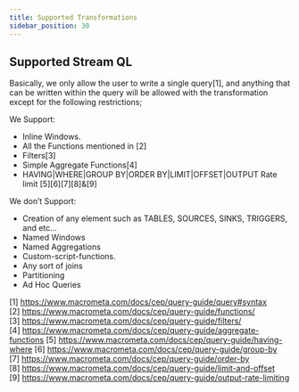 ```yaml
---
title: Supported Transformations
sidebar_position: 30
---
```


## Supported Stream QL

Basically, we only allow the user to write a single query[1], and anything that can be written within the query will be allowed with the transformation except for the following restrictions;

We Support:
- Inline Windows.
- All the Functions mentioned in [2]
- Filters[3]
- Simple Aggregate Functions[4]
- HAVING|WHERE|GROUP BY|ORDER BY|LIMIT|OFFSET|OUTPUT Rate limit [5][6][7][8]&[9]

We don’t Support:
- Creation of any element such as TABLES, SOURCES, SINKS, TRIGGERS, and etc...
- Named Windows
- Named Aggregations
- Custom-script-functions.
- Any sort of joins
- Partitioning
- Ad Hoc Queries

[1] <https://www.macrometa.com/docs/cep/query-guide/query#syntax>
[2] <https://www.macrometa.com/docs/cep/query-guide/functions/>
[3] <https://www.macrometa.com/docs/cep/query-guide/filters/>
[4] <https://www.macrometa.com/docs/cep/query-guide/aggregate-functions>
[5] <https://www.macrometa.com/docs/cep/query-guide/having-where>
[6] <https://www.macrometa.com/docs/cep/query-guide/group-by>
[7] <https://www.macrometa.com/docs/cep/query-guide/order-by>
[8] <https://www.macrometa.com/docs/cep/query-guide/limit-and-offset>
[9] <https://www.macrometa.com/docs/cep/query-guide/output-rate-limiting>
